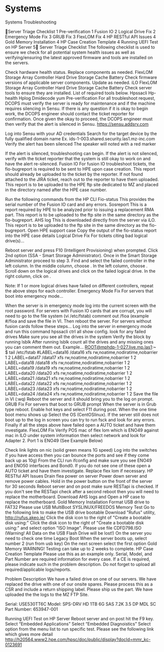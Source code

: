 # Systems
Systems Troubleshooting

Server Triage Checklist	1
Pre-verification	1
Fusion IO	2
Logical Drive Fix	2
Emergency Mode Fix	3
GRUB Fix	3
FlexLOM Fix	4
HP RESTful API Issues	4
Gold Memory Installation	4
HP Case Creation Template	4
Running UEFI Test on HP Server	5
Server Triage Checklist
The following checklist is used to ensure we check for all potential system health issues as well as verifying/ensuring the latest approved firmware and tools are installed on the servers.

Check hardware health status.  Replace components as needed.
FlexLOM
Storage Array Controller
Hard Drive
Storage Cache Battery
Check firmware versions of applicable server components.  Update as needed.
iLO
FlexLOM
Storage Array Controller
Hard Drive
Storage Cache Battery
Check server tools to ensure they are installed.  List of required tools below.
Hpssacli
Hp-health
Hplog
Dmidecode
yum
Pre-verification
For all troubleshoot request, DCOPS must verify the server is ready for maintenance and if the machine requires silencing in Sensu.  If there is any question if it is okay to begin work, the DCOPS engineer should contact the ticket reporter for confirmation.  Once given the okay to proceed, the DCOPS engineer must then verify that the alert is silenced in Sensu.  https://sensu.addsrv.com

Log into Sensu with your AD credentials
Search for the target device by the fully qualified domain name
Ex. ids-1-003.shared.security.las1.mz-inc.com
Verify the alert has been silenced
The speaker will noted with a red marker

If the alert is silenced, troubleshooting can begin.
If the alert is not silenced, verify with the ticket reporter that the system is still okay to work on and have the alert re-silenced.
Fusion IO
For fusion IO troubleshoot tickets, the fio-bugreport is required to be sent to HPE upon case creation.  This report should already be uploaded to the ticket by the reporter.  If not found attached to the JIRA ticket, reach out to the reporter to have them uploaded.  This report is to be uploaded to the HPE ftp site dedicated to MZ and placed in the directory named after the HPE case number.

Run the following commands from the HP CLI
Fio-status
This provides the serial number of the Fusion IO card and any errors.
Sosreport
This is a report required by HPE to be analyzed prior to issuing a replacement RMA part.  This report is to be uploaded to the ftp site in the same directory as the fio-bugreport.
AHS log
This is downloaded directly from the server via iLO.  This report is to be uploaded to the ftp site in the same directory as the fio-bugreport.
Open HPE support case 
Copy the output of the fio-status report into the HPE case details
Logical Drive Fix
For tickets citing bad logical drive(s)...

Reboot server and press F10 (Intelligent Provisioning) when prompted.
Click 2nd option (SSA - Smart Storage Administrator).
Once in the Smart Storage Administrator proceed to step 3.
Find and select the failed controller in the left column. 
In the middle column, choose <configure>.
In the left column, choose <logical drives>.
Scroll down on the logical drives and click on the failed logical drive. 
In the right column, click on <enable logical drive>.
<Reboot>

Note: If 1 or more logical drives have failed on different controllers, repeat the above steps for each controller.
Emergency Mode Fix
For servers that boot into emergency mode…

When the server is in emergency mode log into the current screen with the root password.
For servers with Fusion IO cards that are corrupt, you will need to go to the file system (vi /etc/fstab) comment out /fioa
(example  #/fioa and save the file in VI. Then reboot the server.
For servers without fusion cards follow these steps…
Log into the server in emergency mode and run this command hpssacli ctrl all show config. look for any failed drives
Make sure you see all the drives in the system
Verify the block by running lsblk
After running lsblk count all the drives and any missing ones you can comment them out.
Example…
ROOT@mphdp-1-027.live.mp.las1:~
$ tail /etc/fstab
#LABEL=data16 /data16 xfs rw,noatime,nodiratime,nobarrier 1 2
LABEL=data17 /data17 xfs rw,noatime,nodiratime,nobarrier 1 2
LABEL=data18 /data18 xfs rw,noatime,nodiratime,nobarrier 1 2
LABEL=data19 /data19 xfs rw,noatime,nodiratime,nobarrier 1 2
LABEL=data20 /data20 xfs rw,noatime,nodiratime,nobarrier 1 2
LABEL=data21 /data21 xfs rw,noatime,nodiratime,nobarrier 1 2
LABEL=data22 /data22 xfs rw,noatime,nodiratime,nobarrier 1 2
LABEL=data23 /data23 xfs rw,noatime,nodiratime,nobarrier 1 2
LABEL=data24 /data24 xfs rw,noatime,nodiratime,nobarrier 1 2
Save the file in VI  (:wq)
Reboot the server and it should bring you to the log on prompt.
GRUB Fix
For servers that boot to GRUB prompt
When the server is in Grub type reboot.  Enable hot keys and select F11 during post.
When the one time boot menu shows up Select the OS (CentOSlinux). 
If the server still does not boot up to the log in screen you can try to run fsck and look for any errors.
Finally if all the steps above have failed open a AUTO ticket and have them investigate.
FlexLOM Fix
Verify POS mac of flex lom which is ENO49 against mac in ILO under system information then select network and  look for Adapter 2.  Port 1 is ENO49  (See Example Below)

Check link lights on nic (solid green means 1G speed)
Log into the switches if you have access then you can bounce the ports and see if they come back up as 10g)
From the CLI run ifconfig and make sure you see ENO49 and ENO50 interfaces and Bond0.  If you do not see one of these open a AUTO ticket and have them investigate.
Replace flex lom if necessary.
HP RESTful API Issues
Drain flea power on server
Power down server and remove power cables.
Hold in the power button on the front of the server for 30 seconds
Reboot server and on post make sure RESTapi is checked.  If you don't see the RESTapi check after a second reboot then you will need to replace the motherboard.
Download AHS logs and Open a HP case to replace the motherboard.
Gold Memory Installation
Format USB drive to FAT32
Please use USB MultiBoot SYSLINUX/FREEDOS Memory Test
Go to the following link to make the USB drive bootable
Download "Rufus" utility, http://rufus.akeo.ie/
Click the disk icon to the right of "Create a bootable disk using:"
Click the disk icon to the right of "Create a bootable disk using:" and select option "ISO Image".  Please use file CDFD798.ISO
(Warning! All Data on the USB Flash Drive will be lost!)
On the server you need to check one time Legacy Boot
When the server boots up, select number 2 (run from usb key)
On the next screen select the first option Gold Memory
WARNING! Testing can take up to 2 weeks to complete.
HP Case Creation Template
Please use this as an example only.  Serial, Model, and Part Number are required information for every case.  If a CE is required, please indicate such in the problem description.  Do not forget to upload all required/applicable logs/reports.

Problem Description
We have a failed drive on one of our servers.  We have replaced the drive with one of our onsite spares.  Please process this as a CSR and include a return shipping label. Please ship us the part. We have uploaded the the logs to the MZ FTP Site.

Serial: USE530TT6C
Model: SPS-DRV HD 1TB 6G SAS 7.2K 3.5 DP MDL SC
Part Number: 653947-001

Running UEFI Test on HP Server
Reboot server and on post hit the F9 key.
Select “Embedded Applications”
Select “Embedded Diagnoistics”
Select option from the menu list to run specific test.
Please see the following  link which gives more detail
http://h20564.www2.hpe.com/hpsc/doc/public/display?docId=mmr_kc-0123691
